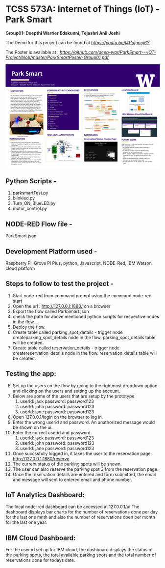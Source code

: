 # TCSS 573A: Internet of Things (IoT) - Park Smart  

**Group01: Deepthi Warrier Edakunni, Tejashri Anil Joshi**

The Demo for this project can be found at *https://youtu.be/l4PaIgnuj6Y*

The Poster is available at : *https://github.com/deep-war/ParkSmart---IOT-Project/blob/master/ParkSmartPoster-Group01.pdf*

![alt text](https://github.com/deep-war/ParkSmart---IOT-Project/blob/master/ParkSmartPoster-Group01.jpg?raw=true)

Python Scripts - 
--------------------------
1. parksmartTest.py
2. blinkled.py
3. Turn_ON_BlueLED.py
4. motor_control.py

NODE-RED Flow file -
--------------------------
ParkSmart.json

Development Platform used -
----------------------------------
Raspberry Pi, Grove Pi Plus, python, Javascript, NODE-Red, IBM Watson cloud platform


Steps to follow to test the project - 
-------------------------------------------
1. Start node-red from command prompt using the command node-red start
2. Open the url : http://127.0.0.1:1880/ on a browser
3. Export the flow called ParkSmart.json
4. check the path for above mentioned python scripts for respective nodes in the flow.
5. Deploy the flow.
6. Create table called parking_spot_details - trigger node createparking_spot_details node in the flow. parking_spot_details table will be created.
7. Create table called reservation_details - trigger node createreservation_details  node in the flow. reservation_details table will be created.

Testing the app:
---------------------------
6. Set up the users on the flow by going to the rightmost dropdown option and clicking on the users and setting up the account.
7. Below are some of the users that are setup by the prototype.
	1. userId: jack password: password123
	2. userId: john password: password123
	3. userId: jane password: password123
8. Open 127.0.0.1/login on the browser to log in.
9. Enter the wrong userid and password. 
	An unathorized message would be shown on the ui.
10. Enter the correct userid and password.
	1. userId: jack password: password123
	2. userId: john password: password123
	3. userId: jane password: password123
11. Once succssfully logged in, it takes the user to the reservation page: http://127.0.0.1:1880/reserve
12. The current status of the parking spots will be shown.
13. The user can also reserve the parking spot 3 from the reservation page.
14. Once the reservation details are entered and form submitted, the email and message will sent to entered email and phone number.

IoT Analytics Dashboard:
-------------------------------------
The local node-red dashboard can be accessed at 127.0.0.1/ui
The dashboard displays bar charts for the number of reservations done per day for the last one mnth and also the number of reservations doen per month for the last one year.

IBM Cloud Dashboard:
----------------------------------------
For the user id set up for IBM cloud, the dashboard displays the status of the parking spots, the total available parking spots and the total number of reservations done for todays date.
